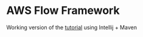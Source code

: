 # AWS Flow Framework

 Working version of the [tutorial](https://docs.aws.amazon.com/amazonswf/latest/awsflowguide/getting-started.html) using Intellij + Maven